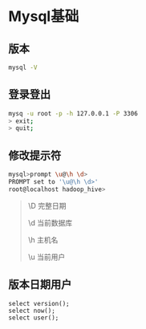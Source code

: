 # Mysql基础



## 版本

```bash
mysql -V
```

## 登录登出

```bash
mysq -u root -p -h 127.0.0.1 -P 3306
> exit;
> quit;
```

## 修改提示符

```bash
mysql>prompt \u@\h \d>
PROMPT set to '\u@\h \d>'
root@localhost hadoop_hive>
```

> \D 完整日期
>
> \d 当前数据库
>
> \h 主机名
>
> \u 当前用户

## 版本日期用户

```mysql
select version();
select now();
select user();
```

